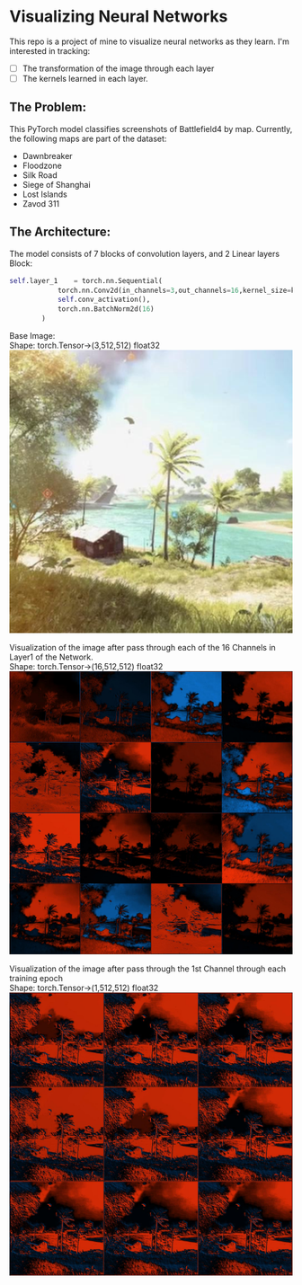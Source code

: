 # Visualizing Neural Networks
This repo is a project of mine to visualize neural networks as they learn. I'm interested in tracking:
- [ ] The transformation of the image through each layer
- [ ] The kernels learned in each layer.

## The Problem: 
This PyTorch model classifies screenshots of Battlefield4 by map. 
Currently, the following maps are part of the dataset:
- Dawnbreaker
- Floodzone
- Silk Road
- Siege of Shanghai
- Lost Islands
- Zavod 311

## The Architecture: 
The model consists of 7 blocks of convolution layers, and 2 Linear layers
Block:
```python
self.layer_1    = torch.nn.Sequential(
            torch.nn.Conv2d(in_channels=3,out_channels=16,kernel_size=k_size,stride=1,padding=int(k_size/2),bias=True),
            self.conv_activation(),
            torch.nn.BatchNorm2d(16)
        )
```

Base Image:  
Shape: torch.Tensor->(3,512,512) float32
![alt text](https://github.com/steinshark/VisualizedML/blob/main/BaseImg.jpg?raw=true)

Visualization of the image after pass through each of the 16 Channels in Layer1 of the Network.  
Shape: torch.Tensor->(16,512,512) float32
![alt text](https://github.com/steinshark/VisualizedML/blob/main/Layer1_ep0.jpg?raw=true)

Visualization of the image after pass through the 1st Channel through each training epoch  
Shape: torch.Tensor->(1,512,512) float32
![alt text](https://github.com/steinshark/VisualizedML/blob/main/Layer1_ch1.jpg?raw=true)
